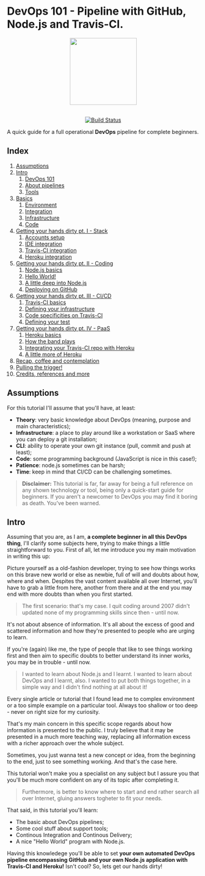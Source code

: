 # DevOps 101 - Pipeline with GitHub, Node.js and Travis-CI.

<div align="center">
  <a href="https://travis-ci.org/">
    <img src="https://travis-ci.com/images/logos/TravisCI-Mascot-1.svg" width="175">
  </a>
</div>

<br />

<div align="center">

[![Build Status](https://travis-ci.org/ffilho/nodejs_demo-app.svg?branch=master)](https://travis-ci.org/ffilho/nodejs_demo-app)
	
</div>

A quick guide for a full operational **DevOps** pipeline for complete beginners.

##  Index

1.  [Assumptions](#assumptions)
2.  [Intro](#intro)
    1.  [DevOps 101](#devops-basics)
    2.  [About pipelines](#pipelines)
    3.  [Tools](#tools)
3.  [Basics](#basics)
    1.  [Environment](#environment)
    2.  [Integration](#integration)
    3.  [Infrastructure](#infrastructure)
    4.  [Code](#code)
4.  [Getting your hands dirty pt. I - Stack](#pt1-stack)
    1.  [Accounts setup](#pt1-accounts)
    2.  [IDE integration](#pt1-ide)
    3.  [Travis-CI integration](#pt1-travis)
    4.  [Heroku integration](#pt1-heroku)
5.  [Getting your hands dirty pt. II - Coding](#pt2-coding)
    1.  [Node.js basics](#pt2-basics)
    2.  [Hello World!](#pt2-hello-world)
    3.  [A little deep into Node.js](#pt2-deep-into-node)
    4.  [Deploying on GitHub](#pt2-deploying)
6.  [Getting your hands dirty pt. III - CI/CD](#ptIII-ci-cd)
    1.  [Travis-CI basics](#ptIII-basics)
    2.  [Defining your infrastructure](#ptIII-infrastructure)
    3.  [Code specificities on Travis-CI](#ptIII-specificities)
    4.  [Defining your test](#ptIII-test)
7.  [Getting your hands dirty pt. IV - PaaS](#ptiv-paas)
    1.  [Heroku basics](#ptiv-baiscs)
    2.  [How the band plays](#ptiv-about)
    3.  [Integrating your Travis-CI repo with Heroku](#ptiv-integration)
    4.  [A little more of Heroku](#ptiv-more)
8.  [Recap, coffee and contemplation](#recap)
9.  [Pulling the trigger!](#pull-the-trigger)
10.  [Credits, references and more](#credits)

<a name="assumptions"></a>
## Assumptions

For this tutorial I'll assume that you'll have, at least:

- **Theory**: very basic knowledge about DevOps (meaning, purpose and main characteristics);
- **Infrastructure**: a place to play around like a workstation or SaaS where you can deploy 
a git installation;
- **CLI**: ability to operate your own git instance (pull, commit and push at least);
- **Code**: some programming background (JavaScript is nice in this case!);
- **Patience**: node.js sometimes can be harsh;
- **Time**: keep in mind that CI/CD can be challenging sometimes.

> **Disclaimer:** This tutorial is far, far away for being a full reference on 
any shown technology or tool, being only a quick-start guide for beginners. 
If you aren't a newcomer to DevOps you may find it boring as death. You've been warned.

<a name="intro"></a>
## Intro

Assuming that you are, as I am, **a complete beginner in all this DevOps thing**, I'll 
clarify some subjects here, trying to make things a little straightforward to you.
First of all, let me introduce you my main motivation in writing this up:

Picture yourself as a old-fashion developer, trying to see how things works on this brave 
new world or else as newbie, full of will and doubts about how, where and when. Despites 
the vast content available all over Internet, you'll have to grab a little from here, 
another from there and at the end you may end with more doubts than when you first started.

> The first scenario: that's my case. I quit coding around 2007 didn't updated none of my 
programming skills since then - until now.

It's not about absence of information. It's all about the excess of good and scattered 
information and how they're presented to people who are urging to learn.

If you're (again) like me, the type of people that like to see things working 
first and then aim to specific doubts to better understand its inner works, you may be in 
trouble - until now.

>I wanted to learn about Node.js and I learnt.
I wanted to learn about DevOps and I learnt, also.
I wanted to put both things together, in a simple way and I didn't find nothing at all about 
it!

Every single article or tutorial that I found lead me to complex environment or a too simple 
example on a particular tool. Always too shallow or too deep - never on right size for my 
curiosity.

That's my main concern in this specific scope regards about how information is presented to 
the public. I truly believe that it may be presented in a much more teaching way, replacing 
all information excess with a richer approach over the whole subject.

Sometimes, you just wanna test a new concept or idea, from the beginning to the end, just 
to see something working. And that's the case here.

This tutorial won't make you a specialist on any subject but I assure you that you'll be 
much more confident on any of its topic after completing it.

> Furthermore, is better to know where to start and end rather search all over Internet, 
gluing answers togheter to fit your needs.

That said, in this tutorial you'll learn:
- The basic about DevOps pipelines;
- Some cool stuff about support tools;
- Continous Integration and Continous Delivery;
- A nice "Hello World" program with Node.js.

Having this knowledege you'll be able to set **your own automated DevOps pipeline 
encompassing GitHub and your own Node.js application with Travis-CI and Heroku!** 
Isn't cool? So, lets get our hands dirty!
